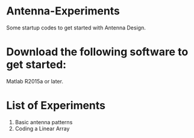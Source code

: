 # Antenna-Experiments
Some startup codes to get started with Antenna Design.
# Download the following software to get started:
Matlab R2015a or later.
# List of Experiments
1. Basic antenna patterns
2. Coding a Linear Array
